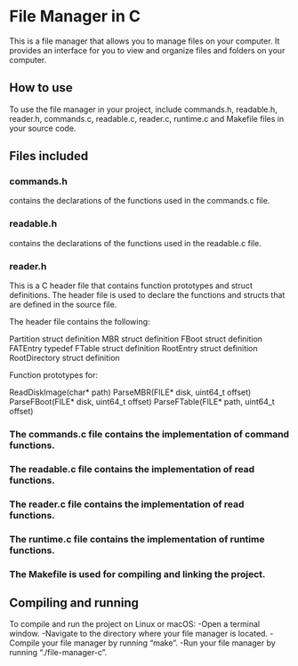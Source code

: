 # File Manager in C

This is a file manager that allows you to manage files on your computer.
It provides an interface for you to view and organize files and folders on your computer.

## How to use

To use the file manager in your project, include commands.h, readable.h, reader.h, commands.c, readable.c, reader.c, runtime.c and Makefile files in your source code.

## Files included

### commands.h 

contains the declarations of the functions used in the commands.c file. 

### readable.h 

contains the declarations of the functions used in the readable.c file. 

### reader.h

This is a C header file that contains function prototypes and struct definitions. 
The header file is used to declare the functions and structs that are defined in the source file.

The header file contains the following:

Partition struct definition
MBR struct definition
FBoot struct definition
FATEntry typedef
FTable struct definition
RootEntry struct definition
RootDirectory struct definition

Function prototypes for:

ReadDiskImage(char* path)
ParseMBR(FILE* disk, uint64_t offset)
ParseFBoot(FILE* disk, uint64_t offset)
ParseFTable(FILE* path, uint64_t offset)

### The commands.c file contains the implementation of command functions. 

### The readable.c file contains the implementation of read functions. 

### The reader.c file contains the implementation of read functions. 

### The runtime.c file contains the implementation of runtime functions. 

### The Makefile is used for compiling and linking the project.

## Compiling and running

To compile and run the project on Linux or macOS:
-Open a terminal window.
-Navigate to the directory where your file manager is located.
-Compile your file manager by running “make”.
-Run your file manager by running “./file-manager-c”.
